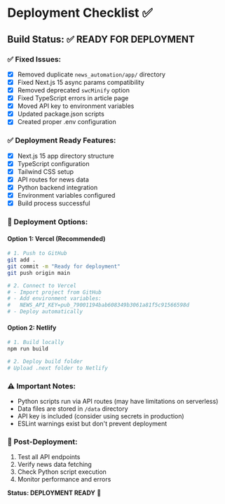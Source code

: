 # Deployment Checklist ✅

## Build Status: ✅ READY FOR DEPLOYMENT

### ✅ Fixed Issues:
- [x] Removed duplicate `news_automation/app/` directory
- [x] Fixed Next.js 15 async params compatibility
- [x] Removed deprecated `swcMinify` option
- [x] Fixed TypeScript errors in article page
- [x] Moved API key to environment variables
- [x] Updated package.json scripts
- [x] Created proper .env configuration

### ✅ Deployment Ready Features:
- [x] Next.js 15 app directory structure
- [x] TypeScript configuration
- [x] Tailwind CSS setup
- [x] API routes for news data
- [x] Python backend integration
- [x] Environment variables configured
- [x] Build process successful

### 🚀 Deployment Options:

#### Option 1: Vercel (Recommended)
```bash
# 1. Push to GitHub
git add .
git commit -m "Ready for deployment"
git push origin main

# 2. Connect to Vercel
# - Import project from GitHub
# - Add environment variables:
#   NEWS_API_KEY=pub_79001194bab608349b3061a81f5c91566598d
# - Deploy automatically
```

#### Option 2: Netlify
```bash
# 1. Build locally
npm run build

# 2. Deploy build folder
# Upload .next folder to Netlify
```

### ⚠️ Important Notes:
- Python scripts run via API routes (may have limitations on serverless)
- Data files are stored in `/data` directory
- API key is included (consider using secrets in production)
- ESLint warnings exist but don't prevent deployment

### 🔧 Post-Deployment:
1. Test all API endpoints
2. Verify news data fetching
3. Check Python script execution
4. Monitor performance and errors

**Status: DEPLOYMENT READY** 🎉